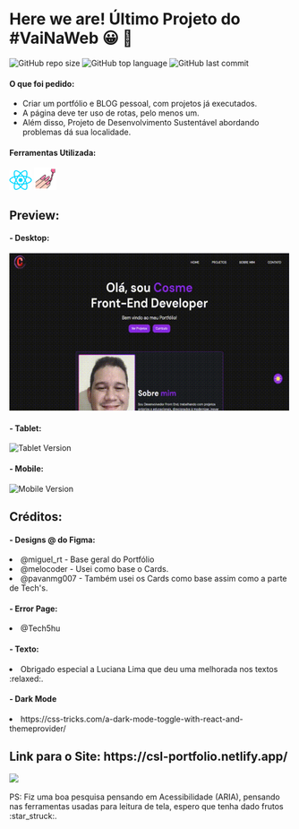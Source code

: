 # Here we are! Último Projeto do #VaiNaWeb :grinning: :purple_heart:

![GitHub repo size](https://img.shields.io/github/repo-size/cosme7/Portfolio?color=purple&style=plastic)
![GitHub top language](https://img.shields.io/github/languages/top/cosme7/Portfolio?color=purple&style=plastic)
![GitHub last commit](https://img.shields.io/github/last-commit/cosme7/Portfolio?color=purple&style=plastic)

#### O que foi pedido:
- Criar um portfólio e BLOG pessoal, com projetos já executados.
- A página deve ter uso de rotas, pelo menos um.
- Além disso, Projeto de Desenvolvimento Sustentável abordando problemas dá sua localidade.

#### Ferramentas Utilizada:
<div>
   <img width="40" src="src/Assets/tech_04.svg" alt="React" title="React"/>
   <img width="40" src="src/Assets/tech_05.svg" alt="Styled-Components" title="Styled-Components"/>
</div>
  
## Preview:
#### - Desktop:
<img width="500" src="src/Assets/Demo/GIF_Desktop.gif" alt="Desktop Version" title="Desktop Version"/>

#### - Tablet:
<img src="src/Assets/Demo/GIF_Tablet.gif" alt="Tablet Version" title="Tablet Version"/>

#### - Mobile:
<img src="src/Assets/Demo/GIF_Mobile.gif" alt="Mobile Version" title="Mobile Version"/>

## Créditos:
<h4>- Designs @ do Figma:</h4> 
<li>@miguel_rt - Base geral do Portfólio</li> 
<li>@melocoder - Usei como base o Cards.</li>
<li>@pavanmg007 - Também usei os Cards como base assim como a parte de Tech's.</li>

<h4>- Error Page:</h4> 
<li>@Tech5hu</li>

<h4>- Texto:</h4> 
<li>Obrigado especial a Luciana Lima que deu uma melhorada nos textos :relaxed:.</li>

<h4>- Dark Mode</h4>
<li>https://css-tricks.com/a-dark-mode-toggle-with-react-and-themeprovider/</li>

<h2>Link para o Site: https://csl-portfolio.netlify.app/</h2>

<a href="https://www.linkedin.com/in/cosme-da-silva-leite-08baa3219/" target="_blank"><img src="https://img.shields.io/badge/-LinkedIn-%230077B5?style=for-the-badge&logo=linkedin&logoColor=white" target="_blank"></a>

<p>PS: Fiz uma boa pesquisa pensando em Acessibilidade (ARIA), pensando nas ferramentas usadas para leitura de tela, espero que tenha dado frutos :star_struck:.</p>

